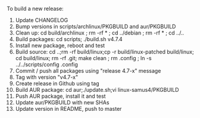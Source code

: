 To build a new release:

1. Update CHANGELOG
2. Bump versions in scripts/archlinux/PKGBUILD and aur/PKGBUILD
3. Clean up: cd build/archlinux ; rm -rf * ; cd ../debian ; rm -rf * ; cd ../..
4. Build packages: cd scripts; ./build.sh v4.7.4
5. Install new package, reboot and test
6. Build source: cd ..;rm -rf build/linux;cp -r build/linux-patched build/linux; cd build/linux; rm -rf .git; make clean ; rm .config ; ln -s ../../scripts/config .config
7. Commit / push all packages using "release 4.7-x" message
8. Tag with version "v4.7-x"
9. Create release in Github using tag
10. Build AUR package: cd aur;./update.sh;vi linux-samus4/PKGBUILD
11. Push AUR package, install it and test
12. Update aur/PKGBUILD with new SHAs
13. Update version in README, push to master
